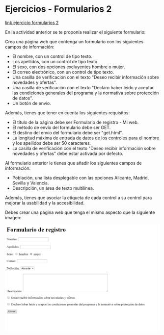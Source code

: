 # Ejercicios - Formularios 2

[link ejercicio formularios 2](http://desarrolloweb.dlsi.ua.es/libros/html-css/ejercicio-formularios-2)

En la actividad anterior se te proponía realizar el siguiente formulario:

Crea una página web que contenga un formulario con los siguientes campos de información:

* El nombre, con un control de tipo texto.
* Los apellidos, con un control de tipo texto.
* El sexo, con dos opciones excluyentes hombre o mujer.
* El correo electrónico, con un control de tipo texto.
* Una casilla de verificación con el texto "Deseo recibir información sobre novedades y ofertas".
* Una casilla de verificación con el texto "Declaro haber leido y aceptar las condiciones generales del programa y la normativa sobre protección de datos".
* Un botón de envío.

Además, tienes que tener en cuenta los siguientes requisitos:

* El título de la página debe ser Formulario de registro - Mi web.
* El método de envío del formulario debe ser GET.
* El destino del envío del formulario debe ser "get.html".
* La longitud máxima de entrada de datos de los controles para el nombre y los apellidos debe ser 50 caracteres.
* La casilla de verificación con el texto "Deseo recibir información sobre novedades y ofertas" debe estar activada por defecto.

Al formulario anterior le tienes que añadir los siguientes campos de información:

* Población, una lista desplegable con las opciones Alicante, Madrid, Sevilla y Valencia.
* Descripción, un área de texto multilínea.

Además, tienes que asociar la etiqueta de cada control a su control para mejorar la usabilidad y la accesibilidad.

Debes crear una página web que tenga el mismo aspecto que la siguiente imagen:

![ejercicio formularios 2](2.png)